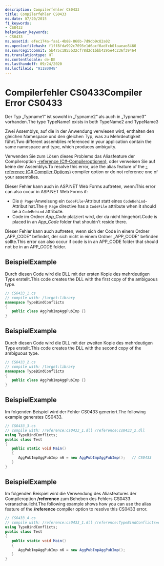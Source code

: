 ```yaml
---
description: Compilerfehler CS0433
title: Compilerfehler CS0433
ms.date: 07/20/2015
f1_keywords:
- CS0433
helpviewer_keywords:
- CS0433
ms.assetid: efec174a-faa1-4b88-860b-7d9db9c82a02
ms.openlocfilehash: f1ff8fda992c7093e1d6acf0adfcb0faaeae8460
ms.sourcegitcommit: 5b475c1855b32cf78d2d1bbb4295e4c236f39464
ms.translationtype: HT
ms.contentlocale: de-DE
ms.lasthandoff: 09/24/2020
ms.locfileid: "91180048"
---
```

# <a name="compiler-error-cs0433"></a><span data-ttu-id="97426-103">Compilerfehler CS0433</span><span class="sxs-lookup"><span data-stu-id="97426-103">Compiler Error CS0433</span></span>

<span data-ttu-id="97426-104">Der Typ „Typname1“ ist sowohl in „Typname2“ als auch in „Typname3“ vorhanden.</span><span class="sxs-lookup"><span data-stu-id="97426-104">The type TypeName1 exists in both TypeName2 and TypeName3</span></span>  
  
 <span data-ttu-id="97426-105">Zwei Assemblys, auf die in der Anwendung verwiesen wird, enthalten den gleichen Namespace und den gleichen Typ, was zu Mehrdeutigkeit führt.</span><span class="sxs-lookup"><span data-stu-id="97426-105">Two different assemblies referenced in your application contain the same namespace and type, which produces ambiguity.</span></span>  
  
 <span data-ttu-id="97426-106">Verwenden Sie zum Lösen dieses Problems das Aliasfeature der Compileroption [-reference (C#-Compileroptionen)](../compiler-options/reference-compiler-option.md), oder verweisen Sie auf keine der Assemblys.</span><span class="sxs-lookup"><span data-stu-id="97426-106">To resolve this error, use the alias feature of the [-reference (C# Compiler Options)](../compiler-options/reference-compiler-option.md) compiler option or do not reference one of your assemblies.</span></span>  

<span data-ttu-id="97426-107">Dieser Fehler kann auch in ASP.NET Web Forms auftreten, wenn:</span><span class="sxs-lookup"><span data-stu-id="97426-107">This error can also occur in ASP.NET Web Forms if:</span></span>

* <span data-ttu-id="97426-108">Die `@ Page`-Anweisung ein `CodeFile`-Attribut statt eines `CodeBehind`-Attribut hat.</span><span class="sxs-lookup"><span data-stu-id="97426-108">The `@ Page` directive has a `CodeFile` attribute when it should be a `CodeBehind` attribute.</span></span>
* <span data-ttu-id="97426-109">Code im Ordner *App_Code* platziert wird, der da nicht hingehört.</span><span class="sxs-lookup"><span data-stu-id="97426-109">Code is placed in an *App_Code* folder that shouldn't reside there.</span></span>

 <span data-ttu-id="97426-110">Dieser Fehler kann auch auftreten, wenn sich der Code in einem Ordner „APP_CODE“ befindet, der sich nicht in einem Ordner „APP_CODE“ befinden sollte.</span><span class="sxs-lookup"><span data-stu-id="97426-110">This error can also occur if code is in an APP_CODE folder that should not be in an APP_CODE folder.</span></span>
  
## <a name="example"></a><span data-ttu-id="97426-111">Beispiel</span><span class="sxs-lookup"><span data-stu-id="97426-111">Example</span></span>  

 <span data-ttu-id="97426-112">Durch diesen Code wird die DLL mit der ersten Kopie des mehrdeutigen Typs erstellt.</span><span class="sxs-lookup"><span data-stu-id="97426-112">This code creates the DLL with the first copy of the ambiguous type.</span></span>  
  
```csharp  
// CS0433_1.cs  
// compile with: /target:library  
namespace TypeBindConflicts
{  
   public class AggPubImpAggPubImp {}  
}  
```  
  
## <a name="example"></a><span data-ttu-id="97426-113">Beispiel</span><span class="sxs-lookup"><span data-stu-id="97426-113">Example</span></span>  

 <span data-ttu-id="97426-114">Durch diesen Code wird die DLL mit der zweiten Kopie des mehrdeutigen Typs erstellt.</span><span class="sxs-lookup"><span data-stu-id="97426-114">This code creates the DLL with the second copy of the ambiguous type.</span></span>  
  
```csharp  
// CS0433_2.cs  
// compile with: /target:library  
namespace TypeBindConflicts
{  
   public class AggPubImpAggPubImp {}  
}  
```  
  
## <a name="example"></a><span data-ttu-id="97426-115">Beispiel</span><span class="sxs-lookup"><span data-stu-id="97426-115">Example</span></span>  

 <span data-ttu-id="97426-116">Im folgenden Beispiel wird der Fehler CS0433 generiert.</span><span class="sxs-lookup"><span data-stu-id="97426-116">The following example generates CS0433.</span></span>  
  
```csharp  
// CS0433_3.cs  
// compile with: /reference:cs0433_1.dll /reference:cs0433_2.dll  
using TypeBindConflicts;  
public class Test
{  
   public static void Main()
   {  
      AggPubImpAggPubImp n6 = new AggPubImpAggPubImp();   // CS0433  
   }  
}  
```  
  
## <a name="example"></a><span data-ttu-id="97426-117">Beispiel</span><span class="sxs-lookup"><span data-stu-id="97426-117">Example</span></span>  

 <span data-ttu-id="97426-118">Im folgenden Beispiel wird die Verwendung des Aliasfeatures der Compileroption **/reference** zum Beheben des Fehlers CS0433 veranschaulicht.</span><span class="sxs-lookup"><span data-stu-id="97426-118">The following example shows how you can use the alias feature of the **/reference** compiler option to resolve this CS0433 error.</span></span>  
  
```csharp  
// CS0433_4.cs  
// compile with: /reference:cs0433_1.dll /reference:TypeBindConflicts=cs0433_2.dll  
using TypeBindConflicts;  
public class Test
{  
   public static void Main()
   {  
      AggPubImpAggPubImp n6 = new AggPubImpAggPubImp();  
   }  
}  
```
